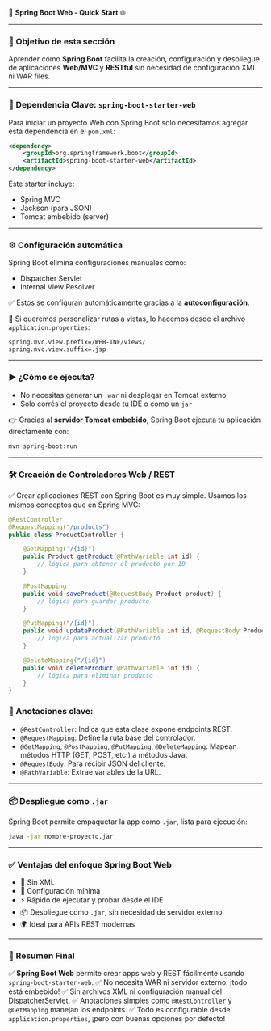 🚀 **Spring Boot Web - Quick Start** 🌐

---

### 🎯 Objetivo de esta sección

Aprender cómo **Spring Boot** facilita la creación, configuración y despliegue de aplicaciones **Web/MVC** y **RESTful** sin necesidad de configuración XML ni WAR files.

---

### 🧱 Dependencia Clave: `spring-boot-starter-web`

Para iniciar un proyecto Web con Spring Boot solo necesitamos agregar esta dependencia en el `pom.xml`:

```xml
<dependency>
    <groupId>org.springframework.boot</groupId>
    <artifactId>spring-boot-starter-web</artifactId>
</dependency>
```

Este starter incluye:

* Spring MVC
* Jackson (para JSON)
* Tomcat embebido (server)

---

### ⚙️ Configuración automática

Spring Boot elimina configuraciones manuales como:

* Dispatcher Servlet
* Internal View Resolver

✅ Estos se configuran automáticamente gracias a la **autoconfiguración**.

📁 Si queremos personalizar rutas a vistas, lo hacemos desde el archivo `application.properties`:

```properties
spring.mvc.view.prefix=/WEB-INF/views/
spring.mvc.view.suffix=.jsp
```

---

### ▶️ ¿Cómo se ejecuta?

* No necesitas generar un `.war` ni desplegar en Tomcat externo
* Solo corrés el proyecto desde tu IDE o como un `jar`

👉 Gracias al **servidor Tomcat embebido**, Spring Boot ejecuta tu aplicación directamente con:

```bash
mvn spring-boot:run
```

---

### 🛠️ Creación de Controladores Web / REST

✅ Crear aplicaciones REST con Spring Boot es muy simple. Usamos los mismos conceptos que en Spring MVC:

```java
@RestController
@RequestMapping("/products")
public class ProductController {

    @GetMapping("/{id}")
    public Product getProduct(@PathVariable int id) {
        // lógica para obtener el producto por ID
    }

    @PostMapping
    public void saveProduct(@RequestBody Product product) {
        // lógica para guardar producto
    }

    @PutMapping("/{id}")
    public void updateProduct(@PathVariable int id, @RequestBody Product product) {
        // lógica para actualizar producto
    }

    @DeleteMapping("/{id}")
    public void deleteProduct(@PathVariable int id) {
        // lógica para eliminar producto
    }
}
```

### 🧾 Anotaciones clave:

* `@RestController`: Indica que esta clase expone endpoints REST.
* `@RequestMapping`: Define la ruta base del controlador.
* `@GetMapping`, `@PostMapping`, `@PutMapping`, `@DeleteMapping`: Mapean métodos HTTP (GET, POST, etc.) a métodos Java.
* `@RequestBody`: Para recibir JSON del cliente.
* `@PathVariable`: Extrae variables de la URL.

---

### 📦 Despliegue como `.jar`

Spring Boot permite empaquetar la app como `.jar`, lista para ejecución:

```bash
java -jar nombre-proyecto.jar
```

---


### ✅ Ventajas del enfoque Spring Boot Web

* 🚫 Sin XML
* 🔧 Configuración mínima
* ⚡ Rápido de ejecutar y probar desde el IDE
* 📦 Despliegue como `.jar`, sin necesidad de servidor externo
* 🌍 Ideal para APIs REST modernas

---

### 📝 Resumen Final

✅ **Spring Boot Web** permite crear apps web y REST fácilmente usando `spring-boot-starter-web`.
✅ No necesita WAR ni servidor externo: ¡todo está embebido!
✅ Sin archivos XML ni configuración manual del DispatcherServlet.
✅ Anotaciones simples como `@RestController` y `@GetMapping` manejan los endpoints.
✅ Todo es configurable desde `application.properties`, ¡pero con buenas opciones por defecto!

